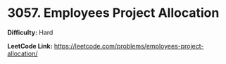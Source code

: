 # 3057. Employees Project Allocation

**Difficulty:** Hard

**LeetCode Link:** https://leetcode.com/problems/employees-project-allocation/

